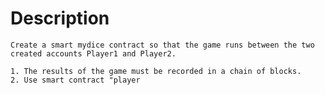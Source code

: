 # Description

``` Create a smart mydice contract so that the game runs between the two created accounts Player1 and Player2. ```
```
1. The results of the game must be recorded in a chain of blocks.
2. Use smart contract "player
```
